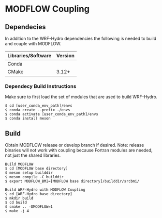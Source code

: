 # MODFLOW Coupling


## Dependecies
In addition to the WRF-Hydro dependencies the following is needed to build and couple with MODFLOW.

| Libraries/Software | Version |
|--------------------|---------|
| Conda              |         |
| CMake              | 3.12+   |

### Dependecy Build Instructions
Make sure to first load the set of modules that are used to build WRF-Hydro.

```
$ cd [user_conda_env_path]/envs
$ conda create --prefix ./envs
$ conda activate [user_conda_env_path]/envs
$ conda install meson
```

## Build
Obtain MODFLOW release or develop branch if desired. Note: release binaries will not work with coupling because Fortran modules are needed, not just the shared libraries.

```
Build MODFLOW
$ cd [MODFLOW base directory]
$ meson setup builddir
$ meson compile -C builddir
$ export MODFLOW_BMI=[MODFLOW base directory]/builddir/srcbmi/

Build WRF-Hydro with MODFLOW Coupling
$ cd [WRF-Hydro base directory]
$ mkdir build
$ cd build
$ cmake .. -DMODFLOW=1
$ make -j 4
```
